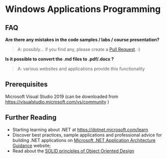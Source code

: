 # Windows Applications Programming

## FAQ

**Are there any mistakes in the code samples / labs / course presentation?**

>A: possibly... if you find any, please create a [Pull Request](https://help.github.com/articles/about-pull-requests/). :)

**Is it possible to convert the .md files to .pdf/.docx ?**

>A: various websites and applications provide this functionality

## Prerequisites
Microsoft Visual Studio 2019 (can be downloaded from https://visualstudio.microsoft.com/vs/community )

## Further Reading
- Starting learning about .NET at https://dotnet.microsoft.com/learn
- Discover best practices, sample applications and professional advice for building .NET applications on [Microsoft .NET Application Architecture Guidance](https://www.microsoft.com/net/learn/architecture) website;
- Read about the [SOLID principles of Object Oriented Design](http://deviq.com/solid/)
